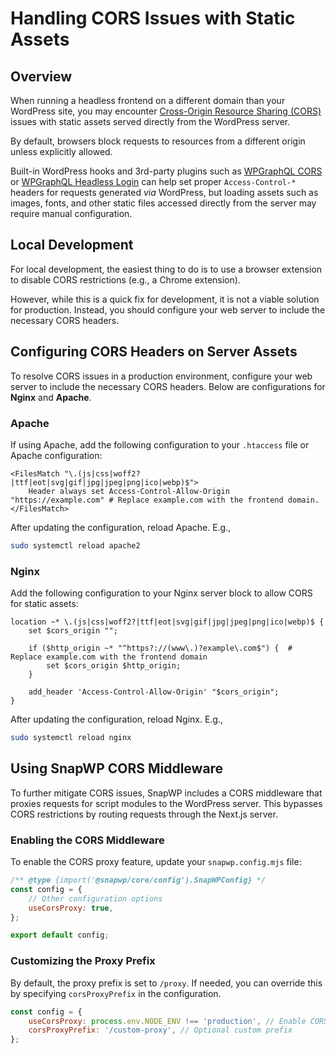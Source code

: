 # Handling CORS Issues with Static Assets

## Overview

When running a headless frontend on a different domain than your WordPress site, you may encounter [Cross-Origin Resource Sharing (CORS)](https://developer.mozilla.org/en-US/docs/Web/HTTP/CORS) issues with static assets served directly from the WordPress server.

By default, browsers block requests to resources from a different origin unless explicitly allowed.

Built-in WordPress hooks and 3rd-party plugins such as [WPGraphQL CORS](https://github.com/funkhaus/wp-graphql-cors) or [WPGraphQL Headless Login](https://github.com/axewp/wp-graphql-headless-login) can help set proper `Access-Control-*` headers for requests generated _via_ WordPress, but loading assets such as images, fonts, and other static files accessed directly from the server may require manual configuration.

## Local Development

For local development, the easiest thing to do is to use a browser extension to disable CORS restrictions (e.g., a Chrome extension).

However, while this is a quick fix for development, it is not a viable solution for production. Instead, you should configure your web server to include the necessary CORS headers.

## Configuring CORS Headers on Server Assets

To resolve CORS issues in a production environment, configure your web server to include the necessary CORS headers. Below are configurations for **Nginx** and **Apache**.

### Apache

If using Apache, add the following configuration to your `.htaccess` file or Apache configuration:

```apacheconf
<FilesMatch "\.(js|css|woff2?|ttf|eot|svg|gif|jpg|jpeg|png|ico|webp)$">
    Header always set Access-Control-Allow-Origin "https://example.com" # Replace example.com with the frontend domain.
</FilesMatch>
```

After updating the configuration, reload Apache. E.g.,

```sh
sudo systemctl reload apache2
```

### Nginx

Add the following configuration to your Nginx server block to allow CORS for static assets:

```nginx
location ~* \.(js|css|woff2?|ttf|eot|svg|gif|jpg|jpeg|png|ico|webp)$ {
	set $cors_origin "";

	if ($http_origin ~* "^https?://(www\.)?example\.com$") {  # Replace example.com with the frontend domain
		set $cors_origin $http_origin;
	}

	add_header 'Access-Control-Allow-Origin' "$cors_origin";
}
```

After updating the configuration, reload Nginx. E.g.,

```sh
sudo systemctl reload nginx
```

## Using SnapWP CORS Middleware

To further mitigate CORS issues, SnapWP includes a CORS middleware that proxies requests for script modules to the WordPress server. This bypasses CORS restrictions by routing requests through the Next.js server.

### Enabling the CORS Middleware

To enable the CORS proxy feature, update your `snapwp.config.mjs` file:

```javascript
/** @type {import('@snapwp/core/config').SnapWPConfig} */
const config = {
	// Other configuration options
	useCorsProxy: true,
};

export default config;
```

### Customizing the Proxy Prefix

By default, the proxy prefix is set to `/proxy`. If needed, you can override this by specifying `corsProxyPrefix` in the configuration.

```javascript
const config = {
	useCorsProxy: process.env.NODE_ENV !== 'production', // Enable CORS proxy in nonproduction environments.
	corsProxyPrefix: '/custom-proxy', // Optional custom prefix
};
```

